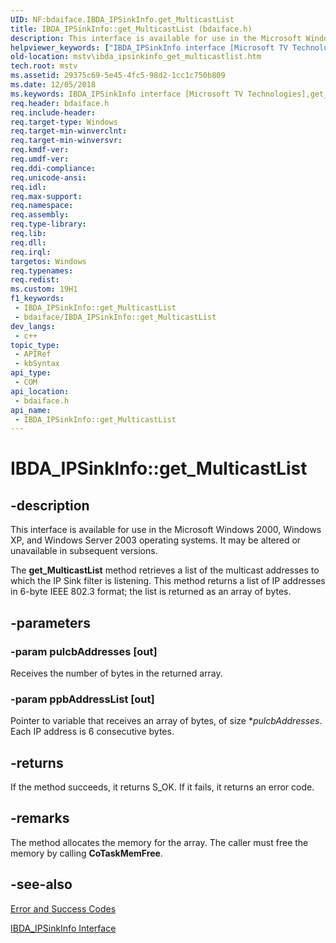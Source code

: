 ```yaml
---
UID: NF:bdaiface.IBDA_IPSinkInfo.get_MulticastList
title: IBDA_IPSinkInfo::get_MulticastList (bdaiface.h)
description: This interface is available for use in the Microsoft Windows 2000, Windows XP, and Windows Server 2003 operating systems. It may be altered or unavailable in subsequent versions.
helpviewer_keywords: ["IBDA_IPSinkInfo interface [Microsoft TV Technologies]","get_MulticastList method","IBDA_IPSinkInfo.get_MulticastList","IBDA_IPSinkInfo::get_MulticastList","IBDA_IPSinkInfoget_MulticastList","bdaiface/IBDA_IPSinkInfo::get_MulticastList","get_MulticastList","get_MulticastList method [Microsoft TV Technologies]","get_MulticastList method [Microsoft TV Technologies]","IBDA_IPSinkInfo interface","mstv.ibda_ipsinkinfo_get_multicastlist"]
old-location: mstv\ibda_ipsinkinfo_get_multicastlist.htm
tech.root: mstv
ms.assetid: 29375c69-5e45-4fc5-98d2-1cc1c750b809
ms.date: 12/05/2018
ms.keywords: IBDA_IPSinkInfo interface [Microsoft TV Technologies],get_MulticastList method, IBDA_IPSinkInfo.get_MulticastList, IBDA_IPSinkInfo::get_MulticastList, IBDA_IPSinkInfoget_MulticastList, bdaiface/IBDA_IPSinkInfo::get_MulticastList, get_MulticastList, get_MulticastList method [Microsoft TV Technologies], get_MulticastList method [Microsoft TV Technologies],IBDA_IPSinkInfo interface, mstv.ibda_ipsinkinfo_get_multicastlist
req.header: bdaiface.h
req.include-header: 
req.target-type: Windows
req.target-min-winverclnt: 
req.target-min-winversvr: 
req.kmdf-ver: 
req.umdf-ver: 
req.ddi-compliance: 
req.unicode-ansi: 
req.idl: 
req.max-support: 
req.namespace: 
req.assembly: 
req.type-library: 
req.lib: 
req.dll: 
req.irql: 
targetos: Windows
req.typenames: 
req.redist: 
ms.custom: 19H1
f1_keywords:
 - IBDA_IPSinkInfo::get_MulticastList
 - bdaiface/IBDA_IPSinkInfo::get_MulticastList
dev_langs:
 - c++
topic_type:
 - APIRef
 - kbSyntax
api_type:
 - COM
api_location:
 - bdaiface.h
api_name:
 - IBDA_IPSinkInfo::get_MulticastList
---
```


# IBDA_IPSinkInfo::get_MulticastList


## -description

This interface is available for use in the Microsoft Windows 2000, Windows XP, and Windows Server 2003 operating systems. It may be altered or unavailable in subsequent versions.
        



The <b>get_MulticastList</b> method retrieves a list of the multicast addresses to which the IP Sink filter is listening. This method returns a list of IP addresses in 6-byte IEEE 802.3 format; the list is returned as an array of bytes.

## -parameters

### -param pulcbAddresses [out]

Receives the number of bytes in the returned array.

### -param ppbAddressList [out]

Pointer to variable that receives an array of bytes, of size *<i>pulcbAddresses</i>. Each IP address is 6 consecutive bytes.

## -returns

If the method succeeds, it returns S_OK. If it fails, it returns an error code.

## -remarks

The method allocates the memory for the array. The caller must free the memory by calling <b>CoTaskMemFree</b>.

## -see-also

<a href="/windows/desktop/DirectShow/error-and-success-codes">Error and Success Codes</a>



<a href="/windows/desktop/api/bdaiface/nn-bdaiface-ibda_ipsinkinfo">IBDA_IPSinkInfo Interface</a>

